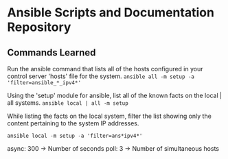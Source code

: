 # Ansible Scripts and Documentation Repository

## Commands Learned

Run the ansible command that lists all of the hosts configured in your control server 'hosts' file for the system.
`ansible all -m setup -a 'filter=ansible_*_ipv4*'`


Using the 'setup' module for ansible, list all of the known facts on the local | all systems.
`ansible local | all -m setup`

While listing the facts on the local system, filter the list showing only the content pertaining to the system IP addresses.

`ansible local -m setup -a 'filter=ans*ipv4*'`

async: 300 -> Number of seconds
poll: 3 -> Number of simultaneous hosts